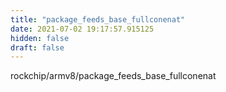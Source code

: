 ```yaml
---
title: "package_feeds_base_fullconenat"
date: 2021-07-02 19:17:57.915125
hidden: false
draft: false
---
```


rockchip/armv8/package_feeds_base_fullconenat

